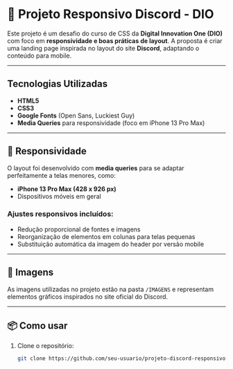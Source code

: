 # 📱 Projeto Responsivo Discord - DIO

Este projeto é um desafio do curso de CSS da **Digital Innovation One (DIO)** 
com foco em **responsividade e boas práticas de layout**. A proposta é criar uma landing page inspirada no layout do site **Discord**,
adaptando o conteúdo para mobile.

---

##  Tecnologias Utilizadas

- **HTML5**
- **CSS3**
- **Google Fonts** (Open Sans, Luckiest Guy)
- **Media Queries** para responsividade (foco em iPhone 13 Pro Max)

---



## 📱 Responsividade

O layout foi desenvolvido com **media queries** para se adaptar perfeitamente a telas menores, como:

- **iPhone 13 Pro Max (428 x 926 px)**
- Dispositivos móveis em geral

### Ajustes responsivos incluídos:
- Redução proporcional de fontes e imagens
- Reorganização de elementos em colunas para telas pequenas
- Substituição automática da imagem do header por versão mobile

---

## 📸 Imagens

As imagens utilizadas no projeto estão na pasta `/IMAGENS` e representam elementos gráficos 
inspirados no site oficial do Discord.

---

## 📦 Como usar

1. Clone o repositório:
   ```bash
   git clone https://github.com/seu-usuario/projeto-discord-responsivo.git
